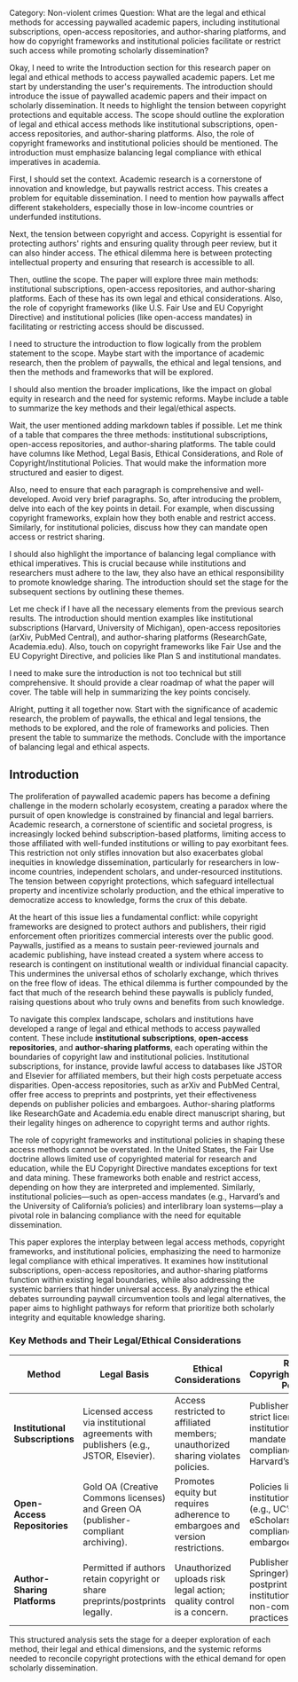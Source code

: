 Category: Non-violent crimes
Question: What are the legal and ethical methods for accessing paywalled academic papers, including institutional subscriptions, open-access repositories, and author-sharing platforms, and how do copyright frameworks and institutional policies facilitate or restrict such access while promoting scholarly dissemination?


<think>
Okay, I need to write the Introduction section for this research paper on legal and ethical methods to access paywalled academic papers. Let me start by understanding the user's requirements. The introduction should introduce the issue of paywalled academic papers and their impact on scholarly dissemination. It needs to highlight the tension between copyright protections and equitable access. The scope should outline the exploration of legal and ethical access methods like institutional subscriptions, open-access repositories, and author-sharing platforms. Also, the role of copyright frameworks and institutional policies should be mentioned. The introduction must emphasize balancing legal compliance with ethical imperatives in academia.

First, I should set the context. Academic research is a cornerstone of innovation and knowledge, but paywalls restrict access. This creates a problem for equitable dissemination. I need to mention how paywalls affect different stakeholders, especially those in low-income countries or underfunded institutions. 

Next, the tension between copyright and access. Copyright is essential for protecting authors' rights and ensuring quality through peer review, but it can also hinder access. The ethical dilemma here is between protecting intellectual property and ensuring that research is accessible to all. 

Then, outline the scope. The paper will explore three main methods: institutional subscriptions, open-access repositories, and author-sharing platforms. Each of these has its own legal and ethical considerations. Also, the role of copyright frameworks (like U.S. Fair Use and EU Copyright Directive) and institutional policies (like open-access mandates) in facilitating or restricting access should be discussed. 

I need to structure the introduction to flow logically from the problem statement to the scope. Maybe start with the importance of academic research, then the problem of paywalls, the ethical and legal tensions, and then the methods and frameworks that will be explored. 

I should also mention the broader implications, like the impact on global equity in research and the need for systemic reforms. Maybe include a table to summarize the key methods and their legal/ethical aspects. 

Wait, the user mentioned adding markdown tables if possible. Let me think of a table that compares the three methods: institutional subscriptions, open-access repositories, and author-sharing platforms. The table could have columns like Method, Legal Basis, Ethical Considerations, and Role of Copyright/Institutional Policies. That would make the information more structured and easier to digest.

Also, need to ensure that each paragraph is comprehensive and well-developed. Avoid very brief paragraphs. So, after introducing the problem, delve into each of the key points in detail. For example, when discussing copyright frameworks, explain how they both enable and restrict access. Similarly, for institutional policies, discuss how they can mandate open access or restrict sharing.

I should also highlight the importance of balancing legal compliance with ethical imperatives. This is crucial because while institutions and researchers must adhere to the law, they also have an ethical responsibility to promote knowledge sharing. The introduction should set the stage for the subsequent sections by outlining these themes.

Let me check if I have all the necessary elements from the previous search results. The introduction should mention examples like institutional subscriptions (Harvard, University of Michigan), open-access repositories (arXiv, PubMed Central), and author-sharing platforms (ResearchGate, Academia.edu). Also, touch on copyright frameworks like Fair Use and the EU Copyright Directive, and policies like Plan S and institutional mandates.

I need to make sure the introduction is not too technical but still comprehensive. It should provide a clear roadmap of what the paper will cover. The table will help in summarizing the key points concisely.

Alright, putting it all together now. Start with the significance of academic research, the problem of paywalls, the ethical and legal tensions, the methods to be explored, and the role of frameworks and policies. Then present the table to summarize the methods. Conclude with the importance of balancing legal and ethical aspects.
</think>

## Introduction  

The proliferation of paywalled academic papers has become a defining challenge in the modern scholarly ecosystem, creating a paradox where the pursuit of open knowledge is constrained by financial and legal barriers. Academic research, a cornerstone of scientific and societal progress, is increasingly locked behind subscription-based platforms, limiting access to those affiliated with well-funded institutions or willing to pay exorbitant fees. This restriction not only stifles innovation but also exacerbates global inequities in knowledge dissemination, particularly for researchers in low-income countries, independent scholars, and under-resourced institutions. The tension between copyright protections, which safeguard intellectual property and incentivize scholarly production, and the ethical imperative to democratize access to knowledge, forms the crux of this debate.  

At the heart of this issue lies a fundamental conflict: while copyright frameworks are designed to protect authors and publishers, their rigid enforcement often prioritizes commercial interests over the public good. Paywalls, justified as a means to sustain peer-reviewed journals and academic publishing, have instead created a system where access to research is contingent on institutional wealth or individual financial capacity. This undermines the universal ethos of scholarly exchange, which thrives on the free flow of ideas. The ethical dilemma is further compounded by the fact that much of the research behind these paywalls is publicly funded, raising questions about who truly owns and benefits from such knowledge.  

To navigate this complex landscape, scholars and institutions have developed a range of legal and ethical methods to access paywalled content. These include **institutional subscriptions**, **open-access repositories**, and **author-sharing platforms**, each operating within the boundaries of copyright law and institutional policies. Institutional subscriptions, for instance, provide lawful access to databases like JSTOR and Elsevier for affiliated members, but their high costs perpetuate access disparities. Open-access repositories, such as arXiv and PubMed Central, offer free access to preprints and postprints, yet their effectiveness depends on publisher policies and embargoes. Author-sharing platforms like ResearchGate and Academia.edu enable direct manuscript sharing, but their legality hinges on adherence to copyright terms and author rights.  

The role of copyright frameworks and institutional policies in shaping these access methods cannot be overstated. In the United States, the Fair Use doctrine allows limited use of copyrighted material for research and education, while the EU Copyright Directive mandates exceptions for text and data mining. These frameworks both enable and restrict access, depending on how they are interpreted and implemented. Similarly, institutional policies—such as open-access mandates (e.g., Harvard’s and the University of California’s policies) and interlibrary loan systems—play a pivotal role in balancing compliance with the need for equitable dissemination.  

This paper explores the interplay between legal access methods, copyright frameworks, and institutional policies, emphasizing the need to harmonize legal compliance with ethical imperatives. It examines how institutional subscriptions, open-access repositories, and author-sharing platforms function within existing legal boundaries, while also addressing the systemic barriers that hinder universal access. By analyzing the ethical debates surrounding paywall circumvention tools and legal alternatives, the paper aims to highlight pathways for reform that prioritize both scholarly integrity and equitable knowledge sharing.  

### Key Methods and Their Legal/Ethical Considerations  

| **Method**                | **Legal Basis**                                                                 | **Ethical Considerations**                                                                 | **Role of Copyright/Institutional Policies**                                                                 |
|---------------------------|---------------------------------------------------------------------------------|-------------------------------------------------------------------------------------------|-------------------------------------------------------------------------------------------------------------|
| **Institutional Subscriptions** | Licensed access via institutional agreements with publishers (e.g., JSTOR, Elsevier). | Access restricted to affiliated members; unauthorized sharing violates policies.           | Publishers enforce strict licensing terms; institutions may mandate open-access compliance (e.g., Harvard’s policy). |
| **Open-Access Repositories**  | Gold OA (Creative Commons licenses) and Green OA (publisher-compliant archiving). | Promotes equity but requires adherence to embargoes and version restrictions.             | Policies like Plan S and institutional mandates (e.g., UC’s eScholarship) drive compliance and reduce embargoes. |
| **Author-Sharing Platforms**  | Permitted if authors retain copyright or share preprints/postprints legally.      | Unauthorized uploads risk legal action; quality control is a concern.                     | Publishers (e.g., Springer) restrict postprint sharing; institutions discourage non-compliant practices.     |

This structured analysis sets the stage for a deeper exploration of each method, their legal and ethical dimensions, and the systemic reforms needed to reconcile copyright protections with the ethical demand for open scholarly dissemination.

